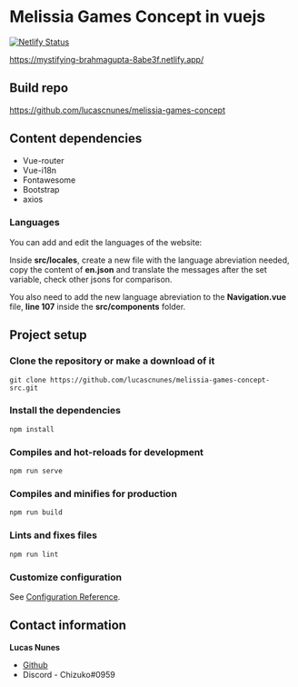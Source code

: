 # Melissia Games Concept in vuejs

[![Netlify Status](https://api.netlify.com/api/v1/badges/e1fc9e64-09c5-4246-ae9f-0b6285118b30/deploy-status)](https://app.netlify.com/sites/mystifying-brahmagupta-8abe3f/deploys)

https://mystifying-brahmagupta-8abe3f.netlify.app/

## Build repo
https://github.com/lucascnunes/melissia-games-concept

## Content dependencies

- Vue-router
- Vue-i18n
- Fontawesome
- Bootstrap
- axios

### Languages

You can add and edit the languages of the website:

Inside **src/locales**, create a new file with the language abreviation needed, copy the content of **en.json** and translate the messages after the set variable, check other jsons for comparison.

You also need to add the new language abreviation to the **Navigation.vue** file, **line 107** inside the **src/components** folder.

## Project setup

### Clone the repository or make a download of it

```
git clone https://github.com/lucascnunes/melissia-games-concept-src.git
```

### Install the dependencies

```
npm install
```

### Compiles and hot-reloads for development

```
npm run serve
```

### Compiles and minifies for production

```
npm run build
```

### Lints and fixes files

```
npm run lint
```

### Customize configuration

See [Configuration Reference](https://cli.vuejs.org/config/).

## Contact information

**Lucas Nunes**

- [Github](https://github.com/lucascnunes)
- Discord - Chizuko#0959

